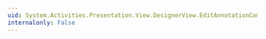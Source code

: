 ```yaml
---
uid: System.Activities.Presentation.View.DesignerView.EditAnnotationCommand
internalonly: False
---
```

